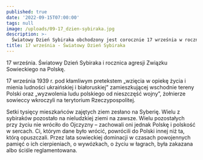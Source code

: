```yaml
---
published: true
date: '2022-09-15T07:00:00'
tags: null
image: /uploads/09-17_dzien-sybiraka.jpg
description: >-
  Światowy Dzień Sybiraka obchodzony jest corocznie 17 września w rocznicę sowieckiej agresji na Polskę z 1939 r. W tym dniu oddajemy hołd wszystkim Polakom, którzy zostali zesłani na Syberię oraz inne tereny Rosji i Związku Sowieckiego. 
title: 17 września - Światowy Dzień Sybiraka
---
```


17 września. Światowy Dzień Sybiraka i rocznica agresji Związku Sowieckiego na Polskę.

17 września 1939 r. pod kłamliwym pretekstem „wzięcia w opiekę życia i mienia ludności ukraińskiej i białoruskiej” zamieszkującej wschodnie tereny Polski oraz „wyzwolenia ludu polskiego od nieszczęść wojny”, żołnierze sowieccy wkroczyli na terytorium Rzeczypospolitej.

Setki tysięcy mieszkańców zajętych ziem zesłano na Syberię. Wielu z sybiraków pozostało na nieludzkiej ziemi na zawsze. Wielu pozostałych przy życiu nie wróciło do Ojczyzny – zachowali oni jednak Polskę i polskość w sercach. Ci, którym dane było wrócić, powrócili do Polski innej niż ta, którą opuszczali. Przez lata sowieckiej dominacji w czasach powojennych pamięć o ich cierpieniach, o wywózkach, o życiu w łagrach, była zakazana albo ściśle reglamentowana.


